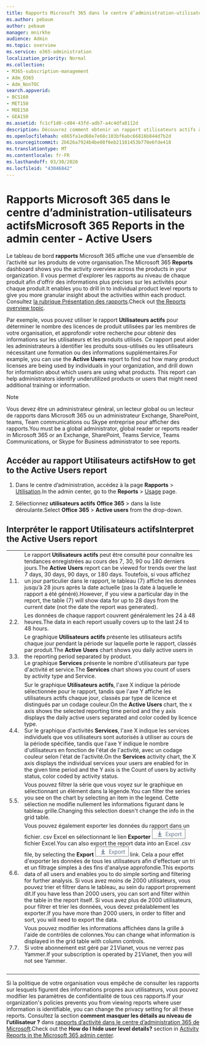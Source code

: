 ```yaml
---
title: Rapports Microsoft 365 dans le centre d’administration-utilisateurs actifs
ms.author: pebaum
author: pebaum
manager: mnirkhe
audience: Admin
ms.topic: overview
ms.service: o365-administration
localization_priority: Normal
ms.collection:
- M365-subscription-management
- Adm_O365
- Adm_NonTOC
search.appverid:
- BCS160
- MET150
- MOE150
- GEA150
ms.assetid: fc1cf1d0-cd84-43fd-adb7-a4c4dfa8112d
description: Découvrez comment obtenir un rapport utilisateurs actifs à l’aide du tableau de bord des rapports Microsoft 365 dans le centre d’administration 365 Microsoft et déterminer le nombre de licences de produit utilisées.
ms.openlocfilehash: e865fa1ed68e7e68c103bf6abc66816b844d7b2d
ms.sourcegitcommit: 2b626a7924b4be08f6eb21181453b778e6fde418
ms.translationtype: MT
ms.contentlocale: fr-FR
ms.lasthandoff: 03/30/2020
ms.locfileid: "43046842"
---
```

# <a name="microsoft-365-reports-in-the-admin-center---active-users"></a><span data-ttu-id="60425-103">Rapports Microsoft 365 dans le centre d’administration-utilisateurs actifs</span><span class="sxs-lookup"><span data-stu-id="60425-103">Microsoft 365 Reports in the admin center - Active Users</span></span>

<span data-ttu-id="60425-104">Le tableau de bord **rapports** Microsoft 365 affiche une vue d’ensemble de l’activité sur les produits de votre organisation.</span><span class="sxs-lookup"><span data-stu-id="60425-104">The Microsoft 365 **Reports** dashboard shows you the activity overview across the products in your organization.</span></span> <span data-ttu-id="60425-105">Il vous permet d'explorer les rapports au niveau de chaque produit afin d'offrir des informations plus précises sur les activités pour chaque produit.</span><span class="sxs-lookup"><span data-stu-id="60425-105">It enables you to drill in to individual product level reports to give you more granular insight about the activities within each product.</span></span> <span data-ttu-id="60425-106">Consultez [la rubrique Présentation des rapports](activity-reports.md).</span><span class="sxs-lookup"><span data-stu-id="60425-106">Check out [the Reports overview topic](activity-reports.md).</span></span>
  
<span data-ttu-id="60425-p102">Par exemple, vous pouvez utiliser le rapport **Utilisateurs actifs** pour déterminer le nombre des licences de produit utilisées par les membres de votre organisation, et approfondir votre recherche pour obtenir des informations sur les utilisateurs et les produits utilisés. Ce rapport peut aider les administrateurs à identifier les produits sous-utilisés ou les utilisateurs nécessitant une formation ou des informations supplémentaires.</span><span class="sxs-lookup"><span data-stu-id="60425-p102">For example, you can use the **Active Users** report to find out how many product licenses are being used by individuals in your organization, and drill down for information about which users are using what products. This report can help administrators identify underutilized products or users that might need additional training or information.</span></span> 
  
> [!NOTE]
> <span data-ttu-id="60425-109">Vous devez être un administrateur général, un lecteur global ou un lecteur de rapports dans Microsoft 365 ou un administrateur Exchange, SharePoint, teams, Team communications ou Skype entreprise pour afficher des rapports.</span><span class="sxs-lookup"><span data-stu-id="60425-109">You must be a global administrator, global reader or reports reader in Microsoft 365 or an Exchange, SharePoint, Teams Service, Teams Communications, or Skype for Business administrator to see reports.</span></span>  

## <a name="how-to-get-to-the-active-users-report"></a><span data-ttu-id="60425-110">Accéder au rapport Utilisateurs actifs</span><span class="sxs-lookup"><span data-stu-id="60425-110">How to get to the Active Users report</span></span>

1. <span data-ttu-id="60425-111">Dans le centre d’administration, accédez à la page **Rapports** \> <a href="https://go.microsoft.com/fwlink/p/?linkid=2074756" target="_blank">Utilisation</a>.</span><span class="sxs-lookup"><span data-stu-id="60425-111">In the admin center, go to the **Reports** \> <a href="https://go.microsoft.com/fwlink/p/?linkid=2074756" target="_blank">Usage</a> page.</span></span>

2. <span data-ttu-id="60425-112">Sélectionnez **utilisateurs actifs** **Office 365** \> dans la liste déroulante.</span><span class="sxs-lookup"><span data-stu-id="60425-112">Select **Office 365** \> **Active users** from the drop-down.</span></span> 

## <a name="interpret-the-active-users-report"></a><span data-ttu-id="60425-113">Interpréter le rapport Utilisateurs actifs</span><span class="sxs-lookup"><span data-stu-id="60425-113">Interpret the Active Users report</span></span>

  
|||
|:-----|:-----|
|<span data-ttu-id="60425-114">1.</span><span class="sxs-lookup"><span data-stu-id="60425-114">1.</span></span>  <br/> |<span data-ttu-id="60425-115">Le rapport **Utilisateurs actifs** peut être consulté pour connaître les tendances enregistrées au cours des 7, 30, 90 ou 180 derniers jours.</span><span class="sxs-lookup"><span data-stu-id="60425-115">The **Active Users** report can be viewed for trends over the last 7 days, 30 days, 90 days, or 180 days.</span></span> <span data-ttu-id="60425-116">Toutefois, si vous affichez un jour particulier dans le rapport, le tableau (7) affiche les données jusqu’à 28 jours après la date actuelle (pas la date à laquelle le rapport a été généré).</span><span class="sxs-lookup"><span data-stu-id="60425-116">However, if you view a particular day in the report, the table (7) will show data for up to 28 days from the current date (not the date the report was generated).</span></span>  <br/> |
|<span data-ttu-id="60425-117">2.</span><span class="sxs-lookup"><span data-stu-id="60425-117">2.</span></span>  <br/> |<span data-ttu-id="60425-118">Les données de chaque rapport couvrent généralement les 24 à 48 heures.</span><span class="sxs-lookup"><span data-stu-id="60425-118">The data in each report usually covers up to the last 24 to 48 hours.</span></span>  <br/> |
|<span data-ttu-id="60425-119">3.</span><span class="sxs-lookup"><span data-stu-id="60425-119">3.</span></span>  <br/> |<span data-ttu-id="60425-120">Le graphique **Utilisateurs actifs** présente les utilisateurs actifs chaque jour pendant la période sur laquelle porte le rapport, classés par produit.</span><span class="sxs-lookup"><span data-stu-id="60425-120">The **Active Users** chart shows you daily active users in the reporting period separated by product.</span></span>  <br/> <span data-ttu-id="60425-121">Le graphique **Services** présente le nombre d'utilisateurs par type d'activité et service.</span><span class="sxs-lookup"><span data-stu-id="60425-121">The **Services** chart shows you count of users by activity type and Service.</span></span>  <br/> |
|<span data-ttu-id="60425-122">4.</span><span class="sxs-lookup"><span data-stu-id="60425-122">4.</span></span>  <br/> | <span data-ttu-id="60425-123">Sur le graphique **Utilisateurs actifs**, l'axe X indique la période sélectionnée pour le rapport, tandis que l'axe Y affiche les utilisateurs actifs chaque jour, classés par type de licence et distingués par un codage couleur.</span><span class="sxs-lookup"><span data-stu-id="60425-123">On the **Active Users** chart, the x axis shows the selected reporting time period and the y axis displays the daily active users separated and color coded by licence type.</span></span>  <br/>  <span data-ttu-id="60425-124">Sur le graphique d'activités **Services**, l'axe X indique les services individuels que vos utilisateurs sont autorisés à utiliser au cours de la période spécifiée, tandis que l'axe Y indique le nombre d'utilisateurs en fonction de l'état de l'activité, avec un codage couleur selon l'état de l'activité.</span><span class="sxs-lookup"><span data-stu-id="60425-124">On the **Services** activity chart, the X axis displays the individual services your users are enabled for in the given time period and the Y axis is the Count of users by activity status, color coded by activity status.</span></span>  <br/> |
|<span data-ttu-id="60425-125">5.</span><span class="sxs-lookup"><span data-stu-id="60425-125">5.</span></span>  <br/> |<span data-ttu-id="60425-126">Vous pouvez filtrer la série que vous voyez sur le graphique en sélectionnant un élément dans la légende.</span><span class="sxs-lookup"><span data-stu-id="60425-126">You can filter the series you see on the chart by selecting an item in the legend.</span></span> <span data-ttu-id="60425-127">Cette sélection ne modifie nullement les informations figurant dans le tableau grille.</span><span class="sxs-lookup"><span data-stu-id="60425-127">Changing this selection doesn't change the info in the grid table.</span></span>  <br/> |
|<span data-ttu-id="60425-128">6.</span><span class="sxs-lookup"><span data-stu-id="60425-128">6.</span></span>  <br/> |<span data-ttu-id="60425-129">Vous pouvez également exporter les données du rapport dans un fichier. csv Excel en sélectionnant le lien **Exporter** ![exporter vos données vers un](../../media/816a224b-6ca7-4967-a135-4f6427f64dc8.JPG) fichier Excel.</span><span class="sxs-lookup"><span data-stu-id="60425-129">You can also export the report data into an Excel .csv file, by selecting the **Export** ![Export your data to an Excel file](../../media/816a224b-6ca7-4967-a135-4f6427f64dc8.JPG) link.</span></span> <span data-ttu-id="60425-130">Cela a pour effet d'exporter les données de tous les utilisateurs afin d'effectuer un tri et un filtrage simples à des fins d'analyse approfondie.</span><span class="sxs-lookup"><span data-stu-id="60425-130">This exports data of all users and enables you to do simple sorting and filtering for further analysis.</span></span> <span data-ttu-id="60425-131">Si vous avez moins de 2000 utilisateurs, vous pouvez trier et filtrer dans le tableau, au sein du rapport proprement dit.</span><span class="sxs-lookup"><span data-stu-id="60425-131">If you have less than 2000 users, you can sort and filter within the table in the report itself.</span></span> <span data-ttu-id="60425-132">Si vous avez plus de 2000 utilisateurs, pour filtrer et trier les données, vous devez préalablement les exporter.</span><span class="sxs-lookup"><span data-stu-id="60425-132">If you have more than 2000 users, in order to filter and sort, you will need to export the data.</span></span>  <br/> |
|<span data-ttu-id="60425-133">7.</span><span class="sxs-lookup"><span data-stu-id="60425-133">7.</span></span>  <br/> |<span data-ttu-id="60425-134">Vous pouvez modifier les informations affichées dans la grille à l'aide de contrôles de colonnes.</span><span class="sxs-lookup"><span data-stu-id="60425-134">You can change what information is displayed in the grid table with column controls.</span></span>  <br/> <span data-ttu-id="60425-135">Si votre abonnement est géré par 21Vianet, vous ne verrez pas Yammer.</span><span class="sxs-lookup"><span data-stu-id="60425-135">If your subscription is operated by 21Vianet, then you will not see Yammer.</span></span> <br/> <br/> |
|||

<span data-ttu-id="60425-136">Si la politique de votre organisation vous empêche de consulter les rapports sur lesquels figurent des informations propres aux utilisateurs, vous pouvez modifier les paramètres de confidentialité de tous ces rapports.</span><span class="sxs-lookup"><span data-stu-id="60425-136">If your organization's policies prevents you from viewing reports where user information is identifiable, you can change the privacy setting for all these reports.</span></span> <span data-ttu-id="60425-137">Consultez la section **comment masquer les détails au niveau de l’utilisateur ?** dans [rapports d’activité dans le centre d’administration 365 de Microsoft](activity-reports.md).</span><span class="sxs-lookup"><span data-stu-id="60425-137">Check out the **How do I hide user level details?** section in [Activity Reports in the Microsoft 365 admin center](activity-reports.md).</span></span>  
